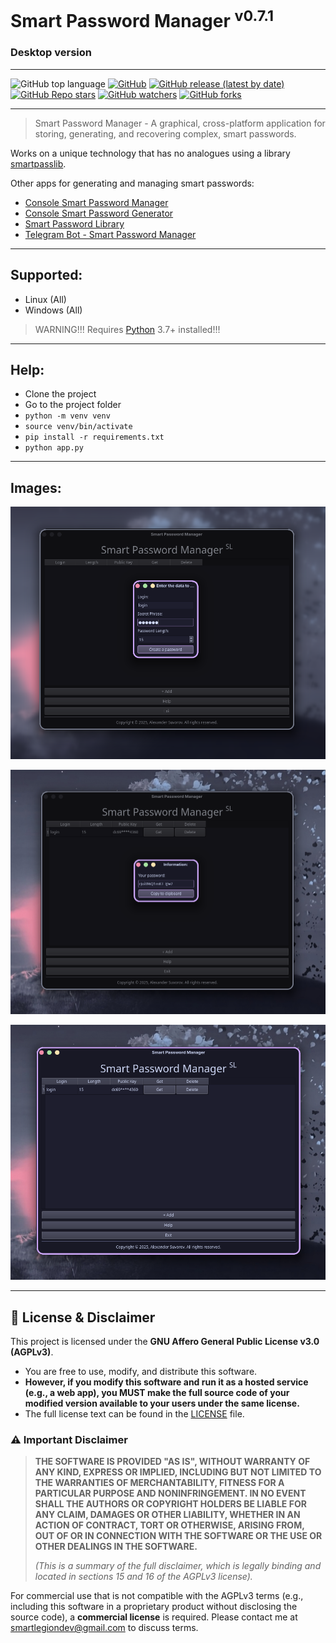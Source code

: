 # Smart Password Manager <sup>v0.7.1</sup>

### Desktop version

---

![GitHub top language](https://img.shields.io/github/languages/top/smartlegionlab/smart-password-manager-desktop)
[![GitHub](https://img.shields.io/github/license/smartlegionlab/smart-password-manager-desktop)](https://github.com/smartlegionlab/smart-password-manager-desktop/blob/master/LICENSE)
[![GitHub release (latest by date)](https://img.shields.io/github/v/release/smartlegionlab/smart-password-manager-desktop)](https://github.com/smartlegionlab/smart-password-manager-desktop/)
[![GitHub Repo stars](https://img.shields.io/github/stars/smartlegionlab/smart-password-manager-desktop?style=social)](https://github.com/smartlegionlab/smart-password-manager-desktop/)
[![GitHub watchers](https://img.shields.io/github/watchers/smartlegionlab/smart-password-manager-desktop?style=social)](https://github.com/smartlegionlab/smart-password-manager-desktop/)
[![GitHub forks](https://img.shields.io/github/forks/smartlegionlab/smart-password-manager-desktop?style=social)](https://github.com/smartlegionlab/smart-password-manager-desktop/)

---

> Smart Password Manager - A graphical, cross-platform application for storing, 
> generating, and recovering complex, smart passwords.

Works on a unique technology that has no analogues using a library [smartpasslib](https://github.com/smartlegionlab/smartpasslib/).

Other apps for generating and managing smart passwords:

- [Console Smart Password Manager](https://github.com/smartlegionlab/clipassmanager/)
- [Console Smart Password Generator](https://github.com/smartlegionlab/clipassgen/)
- [Smart Password Library](https://github.com/smartlegionlab/smartpasslib/)
- [Telegram Bot - Smart Password Manager](https://t.me/smartpasswordmanagerbot)

---

## Supported:

- Linux (All)
- Windows (All)

> WARNING!!! Requires [Python](https://python.org) 3.7+ installed!!!

---

## Help:

- Clone the project
- Go to the project folder
- `python -m venv venv`
- `source venv/bin/activate`
- `pip install -r requirements.txt`
- `python app.py`

---

## Images:

![LOGO](https://github.com/smartlegionlab/smart-password-manager-desktop/raw/master/data/images/smartpassman.png)

![LOGO](https://github.com/smartlegionlab/smart-password-manager-desktop/raw/master/data/images/smartpassman2.png)

![LOGO](https://github.com/smartlegionlab/smart-password-manager-desktop/raw/master/data/images/smartpassman3.png)

***

## 📜 License & Disclaimer

This project is licensed under the **GNU Affero General Public License v3.0 (AGPLv3)**.

- You are free to use, modify, and distribute this software.
- **However, if you modify this software and run it as a hosted service (e.g., a web app), you MUST make the full source code of your modified version available to your users under the same license.**
- The full license text can be found in the [LICENSE](https://github.com/smartlegionlab/smart-password-manager-desktop/blob/master/LICENSE) file.

### ⚠️ Important Disclaimer

> **THE SOFTWARE IS PROVIDED "AS IS", WITHOUT WARRANTY OF ANY KIND, EXPRESS OR IMPLIED, INCLUDING BUT NOT LIMITED TO THE WARRANTIES OF MERCHANTABILITY, FITNESS FOR A PARTICULAR PURPOSE AND NONINFRINGEMENT. IN NO EVENT SHALL THE AUTHORS OR COPYRIGHT HOLDERS BE LIABLE FOR ANY CLAIM, DAMAGES OR OTHER LIABILITY, WHETHER IN AN ACTION OF CONTRACT, TORT OR OTHERWISE, ARISING FROM, OUT OF OR IN CONNECTION WITH THE SOFTWARE OR THE USE OR OTHER DEALINGS IN THE SOFTWARE.**
>
> *(This is a summary of the full disclaimer, which is legally binding and located in sections 15 and 16 of the AGPLv3 license).*

For commercial use that is not compatible with the AGPLv3 terms (e.g., including this software in a proprietary product without disclosing the source code), a **commercial license** is required. Please contact me at [smartlegiondev@gmail.com](mailto:smartlegiondev@gmail.com) to discuss terms.
